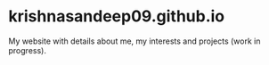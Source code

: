 # krishnasandeep09.github.io
My website with details about me, my interests and projects (work in progress).
